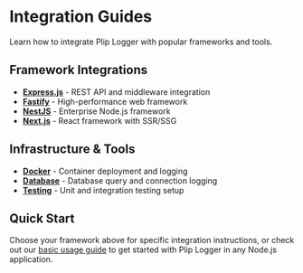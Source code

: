 # Integration Guides

Learn how to integrate Plip Logger with popular frameworks and tools.

## Framework Integrations

- **[Express.js](./express)** - REST API and middleware integration
- **[Fastify](./fastify)** - High-performance web framework
- **[NestJS](./nestjs)** - Enterprise Node.js framework
- **[Next.js](./nextjs)** - React framework with SSR/SSG

## Infrastructure & Tools

- **[Docker](./docker)** - Container deployment and logging
- **[Database](./database)** - Database query and connection logging
- **[Testing](./testing)** - Unit and integration testing setup

## Quick Start

Choose your framework above for specific integration instructions, or check out our [basic usage guide](/guide/basic-usage) to get started with Plip Logger in any Node.js application.
